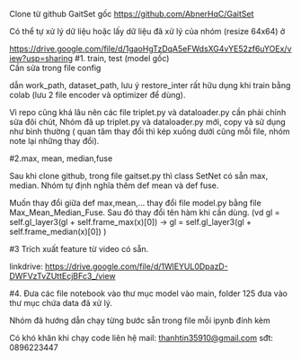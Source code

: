 Clone từ github GaitSet gốc https://github.com/AbnerHqC/GaitSet


Có thể tự xử lý dữ liệu hoặc lấy dữ liệu đã xử lý của nhóm (resize 64x64) ở 

https://drive.google.com/file/d/1gaoHgTzDqA5eFWdsXG4vYE52zf6uYOEx/view?usp=sharing
#1. train, test (model gốc)     
Cần sửa trong file config


dẫn work_path, dataset_path, lưu ý restore_inter rất hữu dụng khi train bằng colab (lưu 2 file encoder và optimizer để dùng).


Vì repo cũng khá lâu nên các file triplet.py và dataloader.py cần phải chỉnh sửa đôi chút, Nhóm đã up triplet.py và dataloader.py mới, copy và sử dụng như bình thường ( quan tâm thay đổi thì kép xuống dưới cũng mỗi file, nhóm note lại những thay đổi).


#2.max, mean, median,fuse


Sau khi clone github, trong file gaitset.py thì class SetNet có sẵn max, median. Nhóm tự định nghĩa thêm def mean và def fuse.


Muốn thay đổi giữa def max,mean,...  thay đổi file model.py bằng file Max_Mean_Median_Fuse. Sau đó thay đổi tên hàm khi cần dùng. (vd gl = self.gl_layer3(gl + self.frame_max(x)[0]) -> gl = self.gl_layer3(gl + self.frame_median(x)[0]) )


#3 Trích xuất feature từ video có sẵn. 

linkdrive: https://drive.google.com/file/d/1WlEYUL0DpazD-DWFVzTvZUttEcjBFc3_/view

#4. Đưa các file notebook vào thư mục model vào main, folder 125 đưa vào thư mục chứa data đã xử lý.

Nhóm đã hướng dẫn chạy từng bước sẵn trong file mỗi ipynb đính kèm

Có khó khăn khi chạy code liên hệ mail: thanhtin35910@gmail.com  sđt: 0896223447 
